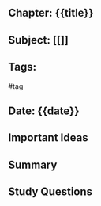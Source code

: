 ## Chapter: {{title}}
## Subject: [[]]
## Tags:
#tag
## Date: {{date}}

## Important Ideas

## Summary


## Study Questions

